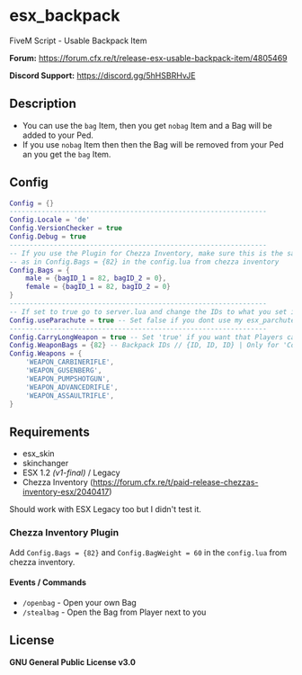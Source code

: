 # esx_backpack
FiveM Script - Usable Backpack Item

**Forum:** https://forum.cfx.re/t/release-esx-usable-backpack-item/4805469

**Discord Support:** https://discord.gg/5hHSBRHvJE

## Description
* You can use the `bag` Item, then you get `nobag` Item and a Bag will be added to your Ped.
* If you use `nobag` Item then then the Bag will be removed from your Ped an you get the `bag` Item.

## Config
```lua
Config = {}
----------------------------------------------------------------
Config.Locale = 'de'
Config.VersionChecker = true
Config.Debug = true
----------------------------------------------------------------
-- If you use the Plugin for Chezza Inventory, make sure this is the same ID
-- as in Config.Bags = {82} in the config.lua from chezza inventory
Config.Bags = {
    male = {bagID_1 = 82, bagID_2 = 0},
    female = {bagID_1 = 82, bagID_2 = 0}
}
----------------------------------------------------------------
-- If set to true go to server.lua and change the IDs to what you set in esx_parachute
Config.useParachute = true -- Set false if you dont use my esx_parchute Script
----------------------------------------------------------------
Config.CarryLongWeapon = true -- Set 'true' if you want that Players can only carry a Weapon if they have a Bag
Config.WeaponBags = {82} -- Backpack IDs // {ID, ID, ID} | Only for 'Config.CarryLongWeapon' function!!
Config.Weapons = {
    'WEAPON_CARBINERIFLE',
    'WEAPON_GUSENBERG',
    'WEAPON_PUMPSHOTGUN',
    'WEAPON_ADVANCEDRIFLE',
    'WEAPON_ASSAULTRIFLE',
}
```

## Requirements
* esx_skin
* skinchanger
* ESX 1.2 *(v1-final)* / Legacy
* Chezza Inventory (https://forum.cfx.re/t/paid-release-chezzas-inventory-esx/2040417)

Should work with ESX Legacy too but I didn't test it.

### Chezza Inventory Plugin

Add `Config.Bags = {82}` and `Config.BagWeight = 60` in the `config.lua` from chezza inventory.

#### Events / Commands
* `/openbag` - Open your own Bag
* `/stealbag` - Open the Bag from Player next to you

## License
**GNU General Public License v3.0**
